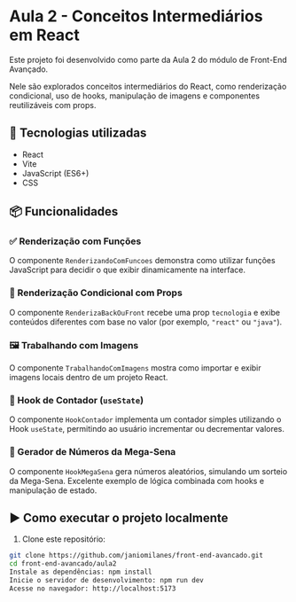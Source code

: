 # Aula 2 - Conceitos Intermediários em React

Este projeto foi desenvolvido como parte da Aula 2 do módulo de Front-End Avançado.

Nele são explorados conceitos intermediários do React, como renderização condicional, uso de hooks, manipulação de imagens e componentes reutilizáveis com props.

## 🚀 Tecnologias utilizadas

- React
- Vite
- JavaScript (ES6+)
- CSS

## 📦 Funcionalidades

### ✅ Renderização com Funções
O componente `RenderizandoComFuncoes` demonstra como utilizar funções JavaScript para decidir o que exibir dinamicamente na interface.

### 🔁 Renderização Condicional com Props
O componente `RenderizaBackOuFront` recebe uma prop `tecnologia` e exibe conteúdos diferentes com base no valor (por exemplo, `"react"` ou `"java"`).

### 🖼️ Trabalhando com Imagens
O componente `TrabalhandoComImagens` mostra como importar e exibir imagens locais dentro de um projeto React.

### 🔢 Hook de Contador (`useState`)
O componente `HookContador` implementa um contador simples utilizando o Hook `useState`, permitindo ao usuário incrementar ou decrementar valores.

### 🎲 Gerador de Números da Mega-Sena
O componente `HookMegaSena` gera números aleatórios, simulando um sorteio da Mega-Sena. Excelente exemplo de lógica combinada com hooks e manipulação de estado.

## ▶️ Como executar o projeto localmente

1. Clone este repositório:

```bash
git clone https://github.com/janiomilanes/front-end-avancado.git
cd front-end-avancado/aula2
Instale as dependências: npm install
Inicie o servidor de desenvolvimento: npm run dev
Acesse no navegador: http://localhost:5173


